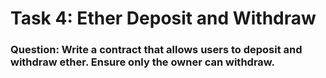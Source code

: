 # Task 4: Ether Deposit and Withdraw

### Question: Write a contract that allows users to deposit and withdraw ether. Ensure only the owner can withdraw.